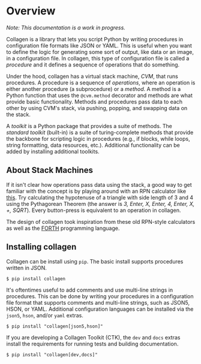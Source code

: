 # Overview

*Note: This documentation is a work in progress.*

Collagen is a library that lets you script Python by writing procedures in configuration file formats like JSON or YAML.
This is useful when you want to define the logic for generating some sort of output, like data or an image, in a configuration file.
In collagen, this type of configuration file is called a *procedure* and it defines a sequence of operations that do something.

Under the hood, collagen has a virtual stack machine, *CVM*, that runs procedures.
A procedure is a sequence of *operations*, where an operation is either another procedure (a subprocedure) or a *method*.
A method is a Python function that uses the `@cvm.method` decorator and methods are what provide basic functionality.
Methods and procedures pass data to each other by using CVM's stack, via pushing, popping, and swapping data on the stack.

A *toolkit* is a Python package that provides a suite of methods.
The *standard toolkit* (built-in) is a suite of turing-complete methods that provide the backbone for scripting logic in procedures (e.g., if blocks, while loops, string formatting, data resources, etc.).
Additional functionality can be added by installing additional toolkits.

## About Stack Machines

If it isn't clear how operations pass data using the stack, a good way to get familiar with the concept is by playing around with an RPN calculator like [this](http://www.alcula.com/calculators/rpn/). Try calculating the hypotenuse of a triangle with side length of 3 and 4 using the Pythagorean Theorem (the answer is *3, Enter, X, Enter, 4, Enter, X, +, SQRT*). Every button-press is equivalent to an operation in collagen.

The design of collagen took inspiration from these old RPN-style calculators as well as the
[FORTH](https://en.wikipedia.org/wiki/Forth_(programming_language)) programming language.


## Installing collagen
Collagen can be install using `pip`. The basic install supports procedures written in
JSON.

```console
$ pip install collagen
```

It's oftentimes useful to add comments and use multi-line strings in procedures.
This can be done by writing your procedures in a configuration file format that supports comments and multi-line strings, such as JSON5, HSON, or YAML.
Additional configuration languages can be installed via the `json5`, `hson`, and/or `yaml` extras.

```console
$ pip install "collagen[json5,hson]"
```

If you are developing a Collagen Toolkit (CTK), the `dev` and `docs` extras install the requirements for running tests and building documentation.

```console
$ pip install "collagen[dev,docs]"
```
